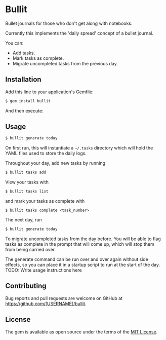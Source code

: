 # Bullit

Bullet journals for those who don't get along with notebooks.

Currently this implements the 'daily spread' concept of a bullet journal.

You can:
  - Add tasks.
  - Mark tasks as complete.
  - Migrate uncompleted tasks from the previous day.

## Installation

Add this line to your application's Gemfile:
```bash
$ gem install bullit
```

And then execute:


## Usage
```bash
$ bullit generate today
```
On first run, this will instantiate a `~/.tasks` directory which will hold the YAML files used to store the daily logs.

Throughout your day, add new tasks by running
```bash
$ bullit tasks add
```

View your tasks with
```bash
$ bullit tasks list
```

and mark your tasks as complete with
```
$ bullit tasks complete <task_number>
```

The next day, run
```bash
$ bullit generate today
```
To migrate uncompleted tasks from the day before. You will be able to flag tasks as complete in the prompt that will come up, which will stop them from being carried over.

The generate command can be run over and over again without side effects, so you can place it in a startup script to run at the start of the day.
TODO: Write usage instructions here

## Contributing

Bug reports and pull requests are welcome on GitHub at https://github.com/[USERNAME]/bullit.

## License

The gem is available as open source under the terms of the [MIT License](https://opensource.org/licenses/MIT).
